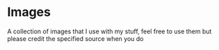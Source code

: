 # Images
A collection of images that I use with my stuff, feel free to use them but please credit the specified source when you do
